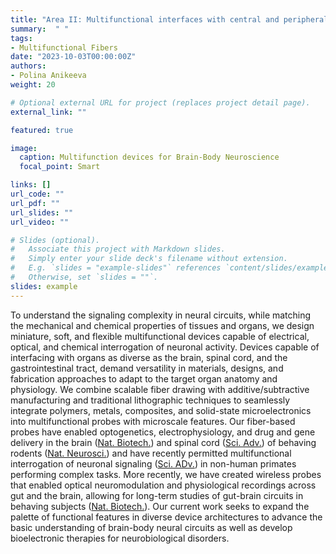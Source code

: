 ```yaml
---
title: "Area II: Multifunctional interfaces with central and peripheral nervous systems"
summary:  " "
tags:
- Multifunctional Fibers
date: "2023-10-03T00:00:00Z"
authors:
- Polina Anikeeva
weight: 20

# Optional external URL for project (replaces project detail page).
external_link: ""

featured: true

image:
  caption: Multifunction devices for Brain-Body Neuroscience
  focal_point: Smart

links: []
url_code: ""
url_pdf: ""
url_slides: ""
url_video: ""

# Slides (optional).
#   Associate this project with Markdown slides.
#   Simply enter your slide deck's filename without extension.
#   E.g. `slides = "example-slides"` references `content/slides/example-slides.md`.
#   Otherwise, set `slides = ""`.
slides: example
---
```


To understand the signaling complexity in neural circuits, while matching the mechanical and chemical properties of tissues and organs, we design miniature, soft,  and flexible multifunctional devices capable of electrical, optical, and chemical interrogation of neuronal activity. Devices capable of interfacing with organs as diverse as the brain, spinal cord, and the gastrointestinal tract, demand versatility in materials, designs, and fabrication approaches to adapt to the target organ anatomy and physiology. We combine scalable fiber drawing with additive/subtractive manufacturing and traditional lithographic techniques to seamlessly integrate polymers, metals, composites, and solid-state microelectronics into multifunctional probes with microscale features. Our fiber-based probes have enabled optogenetics, electrophysiology, and drug and gene delivery in the brain ([Nat. Biotech.](../../publication/canales-2015-multifunctional/)) and spinal cord ([Sci. Adv.](../../publication/lu-2017-flexible/)) of behaving rodents ([Nat. Neurosci.](../../publication/park-2017-one/)) and have recently permitted multifunctional interrogation of neuronal signaling ([Sci. ADv.](../../publication/garwood-2022-multifunctional/)) in non-human primates performing complex tasks. More recently, we have created wireless probes that enabled optical neuromodulation and physiological recordings across gut and the brain, allowing for long-term studies of gut-brain circuits in behaving subjects ([Nat. Biotech.](../../publication/shahriari-2023-multifunctional/)). Our current work seeks to expand the palette of functional features in diverse device architectures to advance the basic  understanding of brain-body neural circuits as well as develop bioelectronic therapies for neurobiological disorders.
